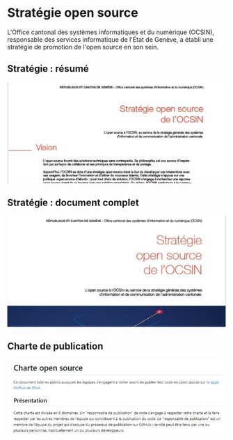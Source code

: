 # Stratégie open source

L'Office cantonal des systèmes informatiques et du numérique (OCSIN),
responsable des services informatique de l'État de Genève,
a établi une stratégie de promotion de l'open source en son sein.

## Stratégie : résumé

[![](./images/resume.jpg)](./resume_strategie_open_source_v05.pdf)

## Stratégie : document complet

[![](./images/strategie.jpg)](./strategie_open_source_v09.pdf)

## Charte de publication

[![](./images/charte.jpg)](./charte.pdf)

